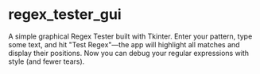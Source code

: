 # regex_tester_gui
A simple graphical Regex Tester built with Tkinter. Enter your pattern, type some text, and hit "Test Regex"—the app will highlight all matches and display their positions. Now you can debug your regular expressions with style (and fewer tears).
